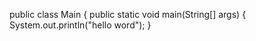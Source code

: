 
public class Main {
    public static void main(String[] args) {
        System.out.println("hello word");
    }
